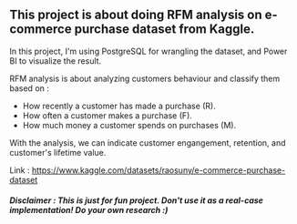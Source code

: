 ## This project is about doing RFM analysis on e-commerce purchase dataset from Kaggle.

In this project, I'm using PostgreSQL for wrangling the dataset, and Power BI to visualize the result.

RFM analysis is about analyzing customers behaviour and classify them based on :
* How recently a customer has made a purchase (R).
* How often a customer makes a purchase (F).
* How much money a customer spends on purchases (M).

With the analysis, we can indicate customer engangement, retention, and customer's lifetime value.

Link : https://www.kaggle.com/datasets/raosuny/e-commerce-purchase-dataset
##### ***Disclaimer*** : This is just for fun project. Don't use it as a real-case implementation! Do your own research :)
